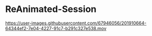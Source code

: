 # ReAnimated-Session

https://user-images.githubusercontent.com/67946056/201910664-64344ef2-7e04-4227-91c7-b291c327e538.mov

